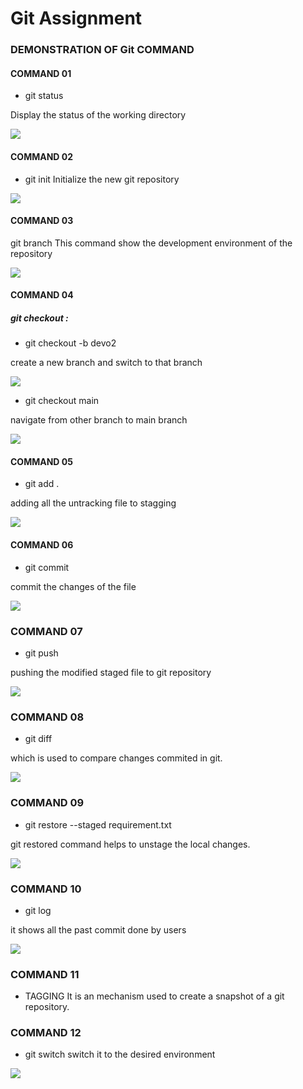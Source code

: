 # Git Assignment

### DEMONSTRATION OF Git COMMAND

#### COMMAND 01

- git status 

 Display the status of the working directory

![](images%20copy/Screenshot%20(7).png)


#### COMMAND 02

- git init 
Initialize the new git repository

![](images%20copy/Screenshot%20(8).png)

#### COMMAND 03

git branch 
This command show the development environment of the repository

![](images%20copy/Screenshot%20(9).png)

#### COMMAND 04

##### git checkout :

- git checkout -b devo2

create a new branch and switch to that branch

![](images%20copy/Screenshot%20(10).png)

- git checkout main

navigate from other branch to main branch

![](images%20copy/Screenshot%20(11).png)
#### COMMAND 05
- git add .

 adding all the untracking file to stagging

![](images%20copy/Screenshot%20(12).png)

#### COMMAND 06

- git commit

commit the changes of the file 


![](images%20copy/Screenshot%20(13).png)

###  COMMAND 07

- git push

 pushing the modified staged file to git repository

![](images%20copy/Screenshot%20(14).png)

### COMMAND 08

- git diff

which is used to compare changes commited in git.

![](images%20copy/Screenshot%20(15).png)

###  COMMAND 09

- git restore --staged requirement.txt

git restored command helps to unstage the local changes.

![](images%20copy/Screenshot%20(15).png)

### COMMAND 10

- git log

it shows all the past commit done by users 

![](images%20copy/Screenshot%20(17).png)


###  COMMAND 11

- TAGGING 
It is an mechanism used to create a snapshot of a git repository. 

### COMMAND 12

- git switch
switch it to the desired environment

![](images%20copy/Screenshot%20(19).png)